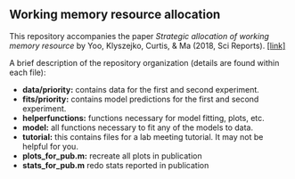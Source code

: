 ## Working memory resource allocation

This repository accompanies the paper *Strategic allocation of working memory resource* by Yoo, Klyszejko, Curtis, & Ma (2018, Sci Reports). [\[link\]](https://www.nature.com/articles/s41598-018-34282-1.pdf)

A brief description of the repository organization (details are found within each file):

- **data/priority:** contains data for the first and second experiment. 
- **fits/priority:** contains model predictions for the first and second experiment. 
- **helperfunctions:** functions necessary for model fitting, plots, etc. 
- **model:** all functions necessary to fit any of the models to data. 
- **tutorial:** this contains files for a lab meeting tutorial. It may not be helpful for you. 
- **plots_for_pub.m:** recreate all plots in publication
- **stats_for_pub.m** redo stats reported in publication